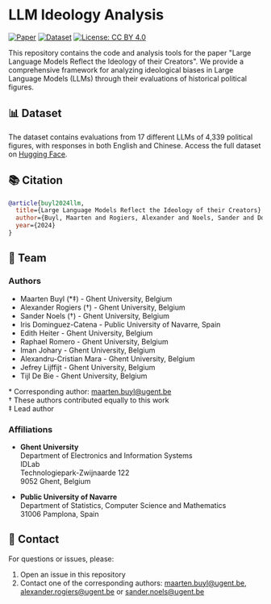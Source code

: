 # LLM Ideology Analysis

[![Paper](https://img.shields.io/badge/paper-pdf-blue.svg)](paper_link)
[![Dataset](https://img.shields.io/badge/🤗_dataset-huggingface-yellow.svg)](https://huggingface.co/datasets/ajrogier/llm-ideology-analysis)
[![License: CC BY 4.0](https://img.shields.io/badge/License-CC_BY_4.0-lightgrey.svg)](https://creativecommons.org/licenses/by/4.0/)

This repository contains the code and analysis tools for the paper "Large Language Models Reflect the Ideology of their Creators". We provide a comprehensive framework for analyzing ideological biases in Large Language Models (LLMs) through their evaluations of historical political figures.

## 📊 Dataset

The dataset contains evaluations from 17 different LLMs of 4,339 political figures, with responses in both English and Chinese. Access the full dataset on [Hugging Face](https://huggingface.co/datasets/ajrogier/llm-ideology-analysis).

## 📚 Citation

```bibtex
@article{buyl2024llm,
  title={Large Language Models Reflect the Ideology of their Creators},
  author={Buyl, Maarten and Rogiers, Alexander and Noels, Sander and Dominguez-Catena, Iris and Heiter, Edith and Romero, Raphael and Johary, Iman and Mara, Alexandru-Cristian and Lijffijt, Jefrey and De Bie, Tijl},
  year={2024}
}
```

## 👥 Team
### Authors
* Maarten Buyl (*‡) - Ghent University, Belgium  
* Alexander Rogiers (†) - Ghent University, Belgium  
* Sander Noels (†) - Ghent University, Belgium  
* Iris Dominguez-Catena - Public University of Navarre, Spain  
* Edith Heiter - Ghent University, Belgium  
* Raphael Romero - Ghent University, Belgium  
* Iman Johary - Ghent University, Belgium  
* Alexandru-Cristian Mara - Ghent University, Belgium  
* Jefrey Lijffijt - Ghent University, Belgium  
* Tijl De Bie - Ghent University, Belgium  

\* Corresponding author: maarten.buyl@ugent.be  
† These authors contributed equally to this work  
‡ Lead author

### Affiliations
* **Ghent University**  
  Department of Electronics and Information Systems  
  IDLab  
  Technologiepark-Zwijnaarde 122  
  9052 Ghent, Belgium  

* **Public University of Navarre**  
  Department of Statistics, Computer Science and Mathematics  
  31006 Pamplona, Spain

## 📧 Contact

For questions or issues, please:
1. Open an issue in this repository
2. Contact one of the corresponding authors: maarten.buyl@ugent.be,
   alexander.rogiers@ugent.be or sander.noels@ugent.be
